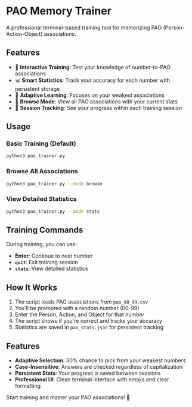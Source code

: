 # PAO Memory Trainer

A professional terminal-based training tool for memorizing PAO (Person-Action-Object) associations.

## Features

- 🧠 **Interactive Training**: Test your knowledge of number-to-PAO associations
- 📊 **Smart Statistics**: Track your accuracy for each number with persistent storage
- 🎯 **Adaptive Learning**: Focuses on your weakest associations
- 📖 **Browse Mode**: View all PAO associations with your current stats
- 🔄 **Session Tracking**: See your progress within each training session

## Usage

### Basic Training (Default)
```bash
python3 pao_trainer.py
```

### Browse All Associations
```bash
python3 pao_trainer.py --mode browse
```

### View Detailed Statistics
```bash
python3 pao_trainer.py --mode stats
```

## Training Commands

During training, you can use:
- **Enter**: Continue to next number
- **`quit`**: Exit training session
- **`stats`**: View detailed statistics

## How It Works

1. The script loads PAO associations from `pao_00_99.csv`
2. You'll be prompted with a random number (00-99)
3. Enter the Person, Action, and Object for that number
4. The script shows if you're correct and tracks your accuracy
5. Statistics are saved in `pao_stats.json` for persistent tracking

## Features

- **Adaptive Selection**: 30% chance to pick from your weakest numbers
- **Case-Insensitive**: Answers are checked regardless of capitalization
- **Persistent Stats**: Your progress is saved between sessions
- **Professional UI**: Clean terminal interface with emojis and clear formatting

Start training and master your PAO associations! 🚀 